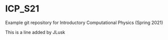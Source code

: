 # ICP_S21
Example git repository for Introductory Computational Physics (Spring 2021)

This is a line added by JLusk
